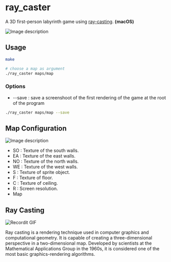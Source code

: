 # ray_caster

A 3D first-person labyrinth game using [ray-casting](https://en.wikipedia.org/wiki/Ray_casting). __(macOS)__

![Image description](https://github.com/trixky/ray_caster/blob/master/.demo/demo.png?raw=true)

## Usage

```bash
make

# choose a map as argument
./ray_caster maps/map
```

### Options

- --save : save a screenshoot of the first rendering of the game at the root of the program

```bash
./ray_caster maps/map --save
```

## Map Configuration

![Image description](https://i.ibb.co/HBm9nGM/map.png)

- SO : Texture of the south walls.
- EA : Texture of the east walls.
- NO : Texture of the north walls.
- WE : Texture of the west walls.
- S : Texture of sprite object.
- F : Texture of floor.
- C : Texture of ceiling.
- R : Screen resolution.
- Map

## Ray Casting

![Recordit GIF](https://upload.wikimedia.org/wikipedia/commons/e/e7/Simple_raycasting_with_fisheye_correction.gif)

Ray casting is a rendering technique used in computer graphics and computational geometry. It is capable of creating a three-dimensional perspective in a two-dimensional map. Developed by scientists at the Mathematical Applications Group in the 1960s, it is considered one of the most basic graphics-rendering algorithms.
